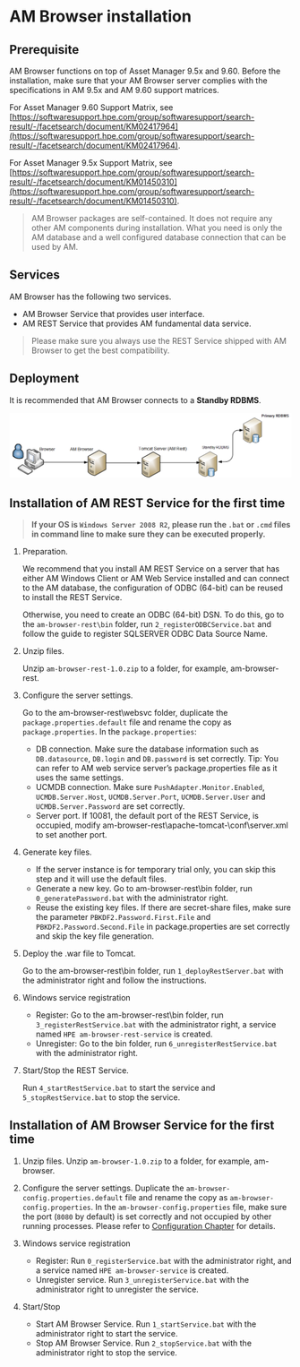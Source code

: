 # AM Browser installation

## Prerequisite

AM Browser functions on top of Asset Manager 9.5x and 9.60. Before the installation, make sure that your AM Browser server complies with the specifications in AM 9.5x and AM 9.60 support matrices.

For Asset Manager 9.60 Support Matrix, see [https://softwaresupport.hpe.com/group/softwaresupport/search-result/-/facetsearch/document/KM02417964](https://softwaresupport.hpe.com/group/softwaresupport/search-result/-/facetsearch/document/KM02417964).

For Asset Manager 9.5x Support Matrix, see [https://softwaresupport.hpe.com/group/softwaresupport/search-result/-/facetsearch/document/KM01450310](https://softwaresupport.hpe.com/group/softwaresupport/search-result/-/facetsearch/document/KM01450310).

> AM Browser packages are self-contained. It does not require any other AM components during installation. What you need is only the AM database and a well configured database connection that can be used by AM.

## Services

AM Browser has the following two services.

- AM Browser Service that provides user interface.
- AM REST Service that provides AM fundamental data service.

> Please make sure you always use the REST Service shipped with AM Browser to get the best compatibility.

## Deployment

It is recommended that AM Browser connects to a **Standby RDBMS**.

![Deploy diagram](img/AMB_1.0_Standalone.png)


## Installation of AM REST Service for the first time

> **If your OS is `Windows Server 2008 R2`, please run the `.bat` or `.cmd` files in command line to make sure they can be executed properly.** 

1. Preparation.

    We recommend that you install AM REST Service on a server that has either AM Windows Client or AM Web Service installed and can connect to the AM database, the configuration of ODBC (64-bit) can be reused to install the REST Service.

    Otherwise, you need to create an ODBC (64-bit) DSN. To do this, go to the `am-browser-rest\bin` folder, run `2_registerODBCService.bat` and follow the guide to register SQLSERVER ODBC Data Source Name.


1. Unzip files.

    Unzip `am-browser-rest-1.0.zip` to a folder, for example, am-browser-rest.

1. Configure the server settings.

    Go to the am-browser-rest\websvc folder, duplicate the `package.properties.default` file and rename the copy as `package.properties`. In the `package.properties`:

    - DB connection. Make sure the database information such as `DB.datasource`, `DB.login` and `DB.password` is set correctly. Tip: You can refer to AM web service server’s package.properties file as it uses the same settings.
    - UCMDB connection. Make sure `PushAdapter.Monitor.Enabled`, `UCMDB.Server.Host`, `UCMDB.Server.Port`, `UCMDB.Server.User` and `UCMDB.Server.Password` are set correctly.
    - Server port. If 10081, the default port of the REST Service, is occupied, modify am-browser-rest\apache-tomcat-<version>\conf\server.xml to set another port.

1. Generate key files.

    - If the server instance is for temporary trial only, you can skip this step and it will use the default files.
    - Generate a new key. Go to am-browser-rest\bin folder, run `0_generatePassword.bat` with the administrator right.
    - Reuse the existing key files. If there are secret-share files, make sure the parameter `PBKDF2.Password.First.File` and `PBKDF2.Password.Second.File` in package.properties are set correctly and skip the key file generation.

1. Deploy the .war file to Tomcat.

    Go to the am-browser-rest\bin folder, run `1_deployRestServer.bat` with the administrator right and follow the instructions.

1. Windows service registration

    - Register: Go to the am-browser-rest\bin folder, run `3_registerRestService.bat` with the administrator right, a service named `HPE am-browser-rest-service` is created.
    - Unregister: Go to the bin folder, run `6_unregisterRestService.bat` with the administrator right.

1. Start/Stop the REST Service.

    Run `4_startRestService.bat` to start the service and `5_stopRestService.bat` to stop the service.


## Installation of AM Browser Service for the first time

1. Unzip files. Unzip `am-browser-1.0.zip` to a folder, for example, am-browser.
1. Configure the server settings. Duplicate the `am-browser-config.properties.default` file and rename the copy as `am-browser-config.properties`.
In the `am-browser-config.properties` file, make sure the port (`8080` by default) is set correctly and not occupied by other running processes.
Please refer to [Configuration Chapter](configuration) for details.

1. Windows service registration
    - Register: Run `0_registerService.bat` with the administrator right, and a service named `HPE am-browser-service` is created.
    - Unregister service. Run `3_unregisterService.bat` with the administrator right to unregister the service.
1. Start/Stop
    - Start AM Browser Service. Run `1_startService.bat` with the administrator right to start the service.
    - Stop AM Browser Service. Run `2_stopService.bat` with the administrator right to stop the service.
